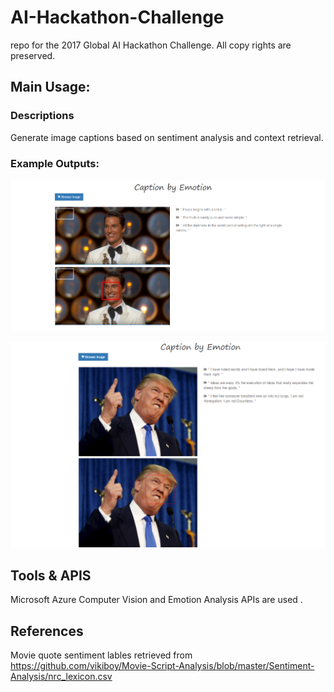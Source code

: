 # AI-Hackathon-Challenge
repo for the 2017 Global AI Hackathon Challenge.
All copy rights are preserved. 

## Main Usage:

### Descriptions 
Generate image captions based on sentiment analysis and context retrieval. 

###  Example Outputs:
![alt text](https://github.com/Justin-Yuan/AI-Hackathon-Challenge/blob/master/imgs/test1.png)

![alt text](https://github.com/Justin-Yuan/AI-Hackathon-Challenge/blob/master/imgs/test2.png)

## Tools & APIS

Microsoft Azure Computer Vision and Emotion Analysis APIs are used .

## References 

Movie quote sentiment lables retrieved from https://github.com/vikiboy/Movie-Script-Analysis/blob/master/Sentiment-Analysis/nrc_lexicon.csv
